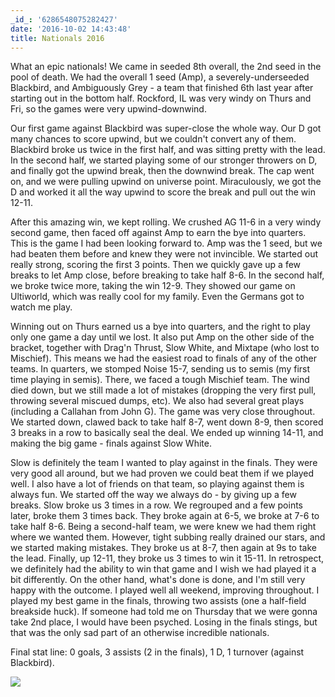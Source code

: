 ```yaml
---
_id_: '6286548075282427'
date: '2016-10-02 14:43:48'
title: Nationals 2016
---
```


What an epic nationals! We came in seeded 8th overall, the 2nd seed in the pool of death. We had the overall 1 seed (Amp), a
severely-underseeded Blackbird, and Ambiguously Grey - a team that finished 6th last year after starting out in the bottom half. Rockford,
IL was very windy on Thurs and Fri, so the games were very upwind-downwind.

Our first game against Blackbird was super-close the whole way. Our D got many chances to score upwind, but we couldn't convert any of them.
Blackbird broke us twice in the first half, and was sitting pretty with the lead. In the second half, we started playing some of our
stronger throwers on D, and finally got the upwind break, then the downwind break. The cap went on, and we were pulling upwind on universe
point. Miraculously, we got the D and worked it all the way upwind to score the break and pull out the win 12-11.

After this amazing win, we kept rolling. We crushed AG 11-6 in a very windy second game, then faced off against Amp to earn the bye into
quarters. This is the game I had been looking forward to. Amp was the 1 seed, but we had beaten them before and knew they were not
invincible. We started out really strong, scoring the first 3 points. Then we quickly gave up a few breaks to let Amp close, before breaking
to take half 8-6. In the second half, we broke twice more, taking the win 12-9. They showed our game on Ultiworld, which was really cool for
my family. Even the Germans got to watch me play.

Winning out on Thurs earned us a bye into quarters, and the right to play only one game a day until we lost. It also put Amp on the other
side of the bracket, together with Drag'n Thrust, Slow White, and Mixtape (who lost to Mischief). This means we had the easiest road to
finals of any of the other teams. In quarters, we stomped Noise 15-7, sending us to semis (my first time playing in semis). There, we faced
a tough Mischief team. The wind died down, but we still made a lot of mistakes (dropping the very first pull, throwing several miscued
dumps, etc). We also had several great plays (including a Callahan from John G). The game was very close throughout. We started down,
clawed back to take half 8-7, went down 8-9, then scored 3 breaks in a row to basically seal the deal. We ended up winning 14-11, and making
the big game - finals against Slow White.

Slow is definitely the team I wanted to play against in the finals. They were very good all around, but we had proven we could beat them if
we played well. I also have a lot of friends on that team, so playing against them is always fun. We started off the way we always do - by
giving up a few breaks. Slow broke us 3 times in a row. We regrouped and a few points later, broke them 3 times back. They broke again at
6-5, we broke at 7-6 to take half 8-6. Being a second-half team, we were knew we had them right where we wanted them. However, tight subbing
really drained our stars, and we started making mistakes. They broke us at 8-7, then again at 9s to take the lead. Finally, up 12-11, they
broke us 3 times to win it 15-11. In retrospect, we definitely had the ability to win that game and I wish we had played it a bit
differently. On the other hand, what's done is done, and I'm still very happy with the outcome. I played well all weekend, improving
throughout. I played my best game in the finals, throwing two assists (one a half-field breakside huck). If someone had told me on Thursday
that we were gonna take 2nd place, I would have been psyched. Losing in the finals stings, but that was the only sad part of an otherwise
incredible nationals.

Final stat line: 0 goals, 3 assists (2 in the finals), 1 D, 1 turnover (against Blackbird).

![](http://i.grin.io/grin-nationals-2016.jpg)
